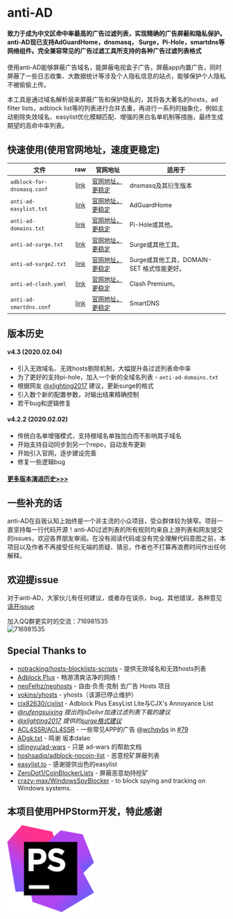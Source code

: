 # anti-AD

#### 致力于成为中文区命中率最高的广告过滤列表，实现精确的广告屏蔽和隐私保护。anti-AD现已支持AdGuardHome，dnsmasq， Surge，Pi-Hole，smartdns等网络组件。完全兼容常见的广告过滤工具所支持的各种广告过滤列表格式

使用anti-AD能够屏蔽广告域名，能屏蔽电视盒子广告，屏蔽app内置广告，同时屏蔽了一些日志收集、大数据统计等涉及个人隐私信息的站点，能够保护个人隐私不被偷偷上传。

本工具是通过域名解析层来屏蔽广告和保护隐私的，其将各大著名的hosts，ad filter lists，adblock list等的列表进行合并去重，再进行一系列的抽象化，例如主动剔除失效域名、easylist优化模糊匹配、增强的黑白名单机制等措施，最终生成期望的高命中率列表。

## 快速使用(使用官网地址，速度更稳定)

| 文件 	| raw 	| 官网地址 	| 适用于 	|
| --------------------------------	|:------------------:	| ----------------	|---------------------------------------------	|
| `adblock-for-dnsmasq.conf` 	| [link](https://raw.githubusercontent.com/privacy-protection-tools/anti-AD/master/adblock-for-dnsmasq.conf) 	| [官网地址，更稳定](https://anti-ad.net/anti-ad-for-dnsmasq.conf) 	| dnsmasq及其衍生版本 	|
| `anti-ad-easylist.txt` 	| [link](https://raw.githubusercontent.com/privacy-protection-tools/anti-AD/master/anti-ad-easylist.txt) 	| [官网地址，更稳定](https://anti-ad.net/easylist.txt)	| AdGuardHome 	|
| `anti-ad-domains.txt` 	| [link](https://raw.githubusercontent.com/privacy-protection-tools/anti-AD/master/anti-ad-domains.txt) 	| [官网地址，更稳定](https://anti-ad.net/domains.txt)	| Pi-Hole或其他。 	|
| `anti-ad-surge.txt` 	| [link](https://raw.githubusercontent.com/privacy-protection-tools/anti-AD/master/anti-ad-surge.txt) 	| [官网地址，更稳定](https://anti-ad.net/surge.txt)	| Surge或其他工具。 	|
| `anti-ad-surge2.txt` 	| [link](https://raw.githubusercontent.com/privacy-protection-tools/anti-AD/master/anti-ad-surge2.txt) 	| [官网地址，更稳定](https://anti-ad.net/surge2.txt)	| Surge或其他工具，DOMAIN-SET 格式性能更好。 	|
| `anti-ad-clash.yaml` 	| [link](https://raw.githubusercontent.com/privacy-protection-tools/anti-AD/master/anti-ad-clash.yaml) 	| [官网地址，更稳定](https://anti-ad.net/clash.yaml)	| Clash Premium。 	|
| `anti-ad-smartdns.conf` 	| [link](https://raw.githubusercontent.com/privacy-protection-tools/anti-AD/master/anti-ad-smartdns.conf) 	| [官网地址，更稳定](https://anti-ad.net/anti-ad-for-smartdns.conf) | SmartDNS 	|

## 版本历史


#### v4.3 (2020.02.04)
- 引入无效域名、无效hosts剔除机制，大幅提升各过滤列表命中率
- 为了更好的支持pi-hole，加入一个新的全域名列表 - `anti-ad-domains.txt`
- 根据网友 [@xlighting2017](https://github.com/privacy-protection-tools/anti-AD/issues/29) 建议，更新surge的格式
- 引入数个新的配置参数，对输出结果精确控制
- 若干bug和逻辑修复

#### v4.2.2 (2020.02.02)

- 传统白名单增强模式，支持根域名单独加白而不影响其子域名
- 开始支持自动同步到另一个repo，自动发布更新
- 开始引入官网，逐步建设完善
- 修复一些逻辑bug

#### [更多版本演进历史>>>](https://github.com/privacy-protection-tools/anti-AD/blob/master/changelog.md)

## 一些补充的话

anti-AD在自我认知上始终是一个非主流的小众项目，受众群体较为狭窄。项目一直坚持每一行代码开源！anti-AD过滤列表的所有规则均来自上游列表和网友提交的issues，欢迎各界朋友审阅。在没有阅读代码或没有完全理解代码意图之前，本项目以及作者不再接受任何无端的质疑、猜忌，作者也不打算再浪费时间作出任何解释。

## 欢迎提issue

对于anti-AD，大家伙儿有任何建议，或者存在误杀，bug，其他错误，各种意见 [请开issue](https://github.com/privacy-protection-tools/anti-AD/issues/new/choose)

加入QQ群更实时的交流：716981535 <br>
![716981535](https://user-images.githubusercontent.com/1243610/73809320-de535780-480d-11ea-82f5-15d4c3ccb0c0.png)

## Special Thanks to

- [notracking/hosts-blocklists-scripts](https://github.com/notracking/hosts-blocklists-scripts) - 提供无效域名和无效hosts列表
- [Adblock Plus](https://adblockplus.org/) - 畅游清爽洁净的网络！
- [neoFelhz/neohosts](https://github.com/neoFelhz/neohosts) - 自由·负责·克制 去广告 Hosts 项目
- [vokins/yhosts](https://github.com/vokins/yhosts) - yhosts（该源已停止维护）
- [cjx82630/cjxlist](https://github.com/cjx82630/cjxlist) - Adblock Plus EasyList Lite与CJX's Annoyance List
- _[@rufengsuixing](https://github.com/rufengsuixing) 提出的jsDelivr加速过滤列表下载的建议_
- _[@xlighting2017](https://github.com/xlighting2017) 提供的[surge格式建议](https://github.com/privacy-protection-tools/anti-AD/issues/29)_
- [ACL4SSR/ACL4SSR](https://github.com/ACL4SSR/ACL4SSR) - 一些常见APP的广告 @[wchqybs](https://github.com/wchqybs) in [#79](https://github.com/privacy-protection-tools/anti-AD/issues/79)
- [ADgk.txt](https://github.com/banbendalao/ADgk) - 鸣谢 坂本dalao
- [jdlingyu/ad-wars](https://github.com/jdlingyu/ad-wars) - 只是 ad-wars 的帮助文档
- [hoshsadiq/adblock-nocoin-list](https://github.com/hoshsadiq/adblock-nocoin-list) - 恶意挖矿屏蔽列表
- [easylist.to](https://easylist.to/) - 感谢提供出色的easylist
- [ZeroDot1/CoinBlockerLists](https://gitlab.com/ZeroDot1/CoinBlockerLists) - 屏蔽恶意劫持挖矿
- [crazy-max/WindowsSpyBlocker](https://github.com/crazy-max/WindowsSpyBlocker/) - to block spying and tracking on Windows systems.

## 本项目使用PHPStorm开发，特此感谢

[![phpstorm](./others/icon-phpstorm.png)](https://www.jetbrains.com/zh-cn/opensource/)
